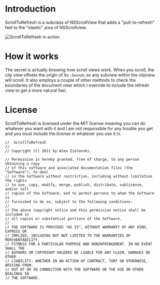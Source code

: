 Introduction
================
ScrollToRefresh is a subclass of NSScrollView that adds a "pull-to-refresh" feel to the "elastic" area of NSScrollview. 

![ScrollToRefresh in action](http://cl.ly/Bq18/Screen%20Shot%202011-11-15%20at%205.04.57%20PM.png "Scroll To Refresh")

How it works
================
The secret is actually knowing how scroll views work. When you scroll, the clip view offsets the origin of its `-bounds` so any subview within the clipview will scroll. It also employs a couple of other methods to check the boundaries of the document view which I override to include the refresh view to get a more natural feel.

License
================
ScrollToRefresh is licensed under the MIT license meaning you can do whatever you want with it and I am not responsible for any trouble you get and you must include the license in whatever you use it in.

	//  ScrollToRefresh
	//
	// Copyright (C) 2011 by Alex Zielenski.
	
	// Permission is hereby granted, free of charge, to any person obtaining a copy
	// of this software and associated documentation files (the "Software"), to deal
	// in the Software without restriction, including without limitation the rights
	// to use, copy, modify, merge, publish, distribute, sublicense, and/or sell
	// copies of the Software, and to permit persons to whom the Software is
	// furnished to do so, subject to the following conditions:
	//
	// The above copyright notice and this permission notice shall be included in
	// all copies or substantial portions of the Software.
	//
	// THE SOFTWARE IS PROVIDED "AS IS", WITHOUT WARRANTY OF ANY KIND, EXPRESS OR
	// IMPLIED, INCLUDING BUT NOT LIMITED TO THE WARRANTIES OF MERCHANTABILITY,
	// FITNESS FOR A PARTICULAR PURPOSE AND NONINFRINGEMENT. IN NO EVENT SHALL THE
	// AUTHORS OR COPYRIGHT HOLDERS BE LIABLE FOR ANY CLAIM, DAMAGES OR OTHER
	// LIABILITY, WHETHER IN AN ACTION OF CONTRACT, TORT OR OTHERWISE, ARISING FROM,
	// OUT OF OR IN CONNECTION WITH THE SOFTWARE OR THE USE OR OTHER DEALINGS IN
	// THE SOFTWARE.
